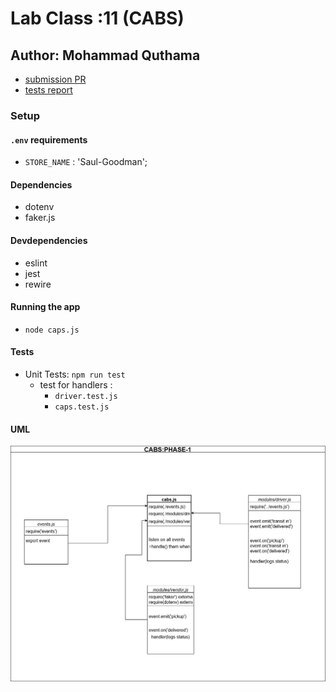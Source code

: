 # Lab Class :11 (CABS)

## Author: Mohammad Quthama

- [submission PR](https://github.com/mohammad-qethama/CABS/pull/1)
- [tests report](https://github.com/mohammad-qethama/CABS/actions)

### Setup

#### `.env` requirements

- `STORE_NAME` : 'Saul-Goodman';

#### Dependencies

- dotenv
- faker.js

#### Devdependencies

- eslint
- jest
- rewire

#### Running the app

- `node caps.js`

#### Tests

- Unit Tests: `npm run test`
  - test for handlers :
    - `driver.test.js`
    - `caps.test.js`
  
#### UML

![UML Diagram](./uml.jpg.jpg)
